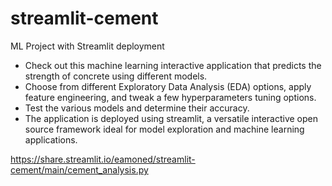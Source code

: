 # streamlit-cement
ML Project with Streamlit deployment

* Check out this machine learning interactive application that predicts the strength of concrete using different models.
* Choose from different Exploratory Data Analysis (EDA) options, apply feature engineering, and tweak a few hyperparameters tuning options.
* Test the various models and determine their accuracy.
* The application is deployed using streamlit, a versatile interactive open source framework ideal for model exploration and machine learning applications.    
 
https://share.streamlit.io/eamoned/streamlit-cement/main/cement_analysis.py
